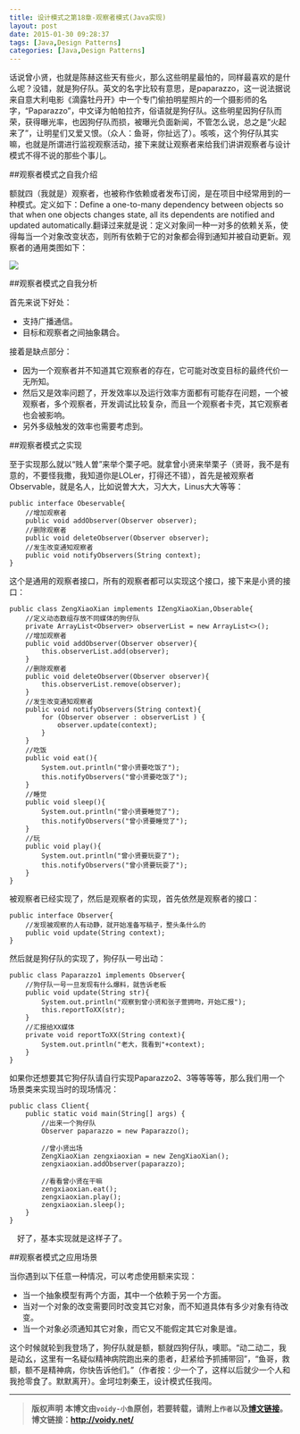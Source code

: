 ```yaml
---
title: 设计模式之第18章-观察者模式(Java实现)
layout: post
date: 2015-01-30 09:28:37
tags: [Java,Design Patterns]
categories: [Java,Design Patterns]
---
```

话说曾小贤，也就是陈赫这些天有些火，那么这些明星最怕的，同样最喜欢的是什么呢？没错，就是狗仔队。英文的名字比较有意思，是paparazzo，这一说法据说来自意大利电影《滴露牡丹开》中一个专门偷拍明星照片的一个摄影师的名字，“Paparazzo”，中文译为帕帕拉齐，俗语就是狗仔队。这些明星因狗仔队而荣，获得曝光率，也因狗仔队而损，被曝光负面新闻，不管怎么说，总之是“火起来了”，让明星们又爱又恨。（众人：鱼哥，你扯远了）。咳咳，这个狗仔队其实嘛，也就是所谓进行监视观察活动，接下来就让观察者来给我们讲讲观察者与设计模式不得不说的那些个事儿。

##观察者模式之自我介绍

额就四（我就是）观察者，也被称作依赖或者发布订阅，是在项目中经常用到的一种模式。定义如下：Define a one-to-many dependency between objects so that when one objects changes state, all its dependents are notified and updated automatically.翻译过来就是说：定义对象间一种一对多的依赖关系，使得每当一个对象改变状态，则所有依赖于它的对象都会得到通知并被自动更新。观察者的通用类图如下：

![](http://images.cnitblog.com/blog/666211/201501/291342587843071.png)

##观察者模式之自我分析

首先来说下好处：

* 支持广播通信。
* 目标和观察者之间抽象耦合。

接着是缺点部分：

* 因为一个观察者并不知道其它观察者的存在，它可能对改变目标的最终代价一无所知。
* 然后又是效率问题了，开发效率以及运行效率方面都有可能存在问题，一个被观察者，多个观察者，开发调试比较复杂，而且一个观察者卡壳，其它观察者也会被影响。
* 另外多级触发的效率也需要考虑到。

##观察者模式之实现

至于实现那么就以“贱人曽”来举个栗子吧。就拿曾小贤来举栗子（贤哥，我不是有意的，不要怪我撒，我知道你是LOLer，打得还不错），首先是被观察者Observable，就是名人，比如说曽大大，习大大，Linus大大等等：

	public interface Obeservable{
	    //增加观察者
	    public void addObserver(Observer observer);
	    //删除观察者
	    public void deleteObserver(Observer observer);
	    //发生改变通知观察者
	    public void notifyObservers(String context);
	}

这个是通用的观察者接口，所有的观察者都可以实现这个接口，接下来是小贤的接口：

	public class ZengXiaoXian implements IZengXiaoXian,Obserable{
	    //定义动态数组存放不同媒体的狗仔队
	    private ArrayList<Observer> observerList = new ArrayList<>();
	    //增加观察者
	    public void addObserver(Observer observer){
	        this.observerList.add(observer);
	    }
	    //删除观察者
	    public void deleteObserver(Observer observer){
	        this.observerList.remove(observer);
	    }
	    //发生改变通知观察者
	    public void notifyObservers(String context){
	        for (Observer observer : observerList ) {
	            observer.update(context);
	        }
	    }
	    //吃饭
	    public void eat(){
	        System.out.println("曾小贤要吃饭了");
	        this.notifyObservers("曾小贤要吃饭了");
	    }
	    //睡觉
	    public void sleep(){
	        System.out.println("曾小贤要睡觉了");
	        this.notifyObservers("曾小贤要睡觉了");
	    }
	    //玩
	    public void play(){
	        System.out.println("曾小贤要玩耍了");
	        this.notifyObservers("曾小贤要玩耍了");
	    }
	}

被观察者已经实现了，然后是观察者的实现，首先依然是观察者的接口：

	public interface Observer{
	    //发现被观察的人有动静，就开始准备写稿子，整头条什么的
	    public void update(String context);
	}

然后就是狗仔队的实现了，狗仔队一号出动：

	public class Paparazzo1 implements Observer{
	    //狗仔队一号一旦发现有什么爆料，就告诉老板
	    public void update(String str){
	        System.out.println("观察到曾小贤和张子萱拥吻，开始汇报");
	        this.reportToXX(str);
	    }
	    //汇报给XX媒体
	    private void reportToXX(String context){
	        System.out.println("老大，我看到"+context);
	    }
	}

如果你还想要其它狗仔队请自行实现Paparazzo2、3等等等等，那么我们用一个场景类来实现当时的现场情况：

	public class Client{
	    public static void main(String[] args) {
	        //出来一个狗仔队
	        Observer paparazzo = new Paparazzo();
	
	        //曾小贤出场
	        ZengXiaoXian zengxiaoxian = new ZengXiaoXian();
	        zengxiaoxian.addObserver(paparazzo);
	
	        //看看曾小贤在干嘛
	        zengxiaoxian.eat();
	        zengxiaoxian.play();
	        zengxiaoxian.sleep();
	    }
	}

　好了，基本实现就是这样子了。

##观察者模式之应用场景

当你遇到以下任意一种情况，可以考虑使用额来实现：

* 当一个抽象模型有两个方面，其中一个依赖于另一个方面。
* 当对一个对象的改变需要同时改变其它对象，而不知道具体有多少对象有待改变。
* 当一个对象必须通知其它对象，而它又不能假定其它对象是谁。

这个时候就轮到我登场了，狗仔队就是额，额就四狗仔队，噢耶。“动二动二，我是动幺，这里有一名疑似精神病院跑出来的患者，赶紧给予抓捕带回”，“鱼哥，救额，额不是精神病，你快告诉他们。”（作者按：少一个了，这样以后就少一个人和我抢零食了。默默离开）。金坷垃刺秦王，设计模式任我闯。



---
> **版权声明**
> **本博文由`voidy-小鱼`原创，若要转载，请附上`作者`以及[博文链接](http://voidy.net)。**
> **博文链接：<http://voidy.net/>**